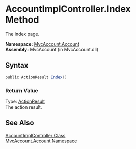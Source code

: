 AccountImplController.Index Method
==================================
The index page.

**Namespace:** [MvcAccount.Account][1]  
**Assembly:** MvcAccount (in MvcAccount.dll)

Syntax
------

```csharp
public ActionResult Index()
```

### Return Value
Type: [ActionResult][2]  
The action result.

See Also
--------
[AccountImplController Class][3]  
[MvcAccount.Account Namespace][1]  

[1]: ../README.md
[2]: http://msdn.microsoft.com/en-us/library/dd493064
[3]: README.md